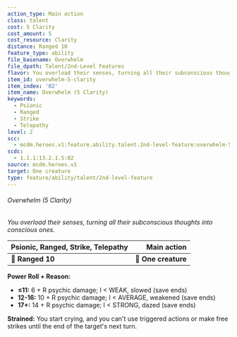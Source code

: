 ```yaml
---
action_type: Main action
class: talent
cost: 5 Clarity
cost_amount: 5
cost_resource: Clarity
distance: Ranged 10
feature_type: ability
file_basename: Overwhelm
file_dpath: Talent/2nd-Level Features
flavor: You overload their senses, turning all their subconscious thoughts into conscious ones.
item_id: overwhelm-5-clarity
item_index: '02'
item_name: Overwhelm (5 Clarity)
keywords:
  - Psionic
  - Ranged
  - Strike
  - Telepathy
level: 2
scc:
  - mcdm.heroes.v1:feature.ability.talent.2nd-level-feature:overwhelm-5-clarity
scdc:
  - 1.1.1:13.2.1.5:02
source: mcdm.heroes.v1
target: One creature
type: feature/ability/talent/2nd-level-feature
---
```


###### Overwhelm (5 Clarity)

*You overload their senses, turning all their subconscious thoughts into conscious ones.*

| **Psionic, Ranged, Strike, Telepathy** |     **Main action** |
| -------------------------------------- | ------------------: |
| **📏 Ranged 10**                       | **🎯 One creature** |

**Power Roll + Reason:**

- **≤11:** 6 + R psychic damage; I < WEAK, slowed (save ends)
- **12-16:** 10 + R psychic damage; I < AVERAGE, weakened (save ends)
- **17+:** 14 + R psychic damage; I < STRONG, dazed (save ends)

**Strained:** You start crying, and you can't use triggered actions or make free strikes until the end of the target's next turn.
